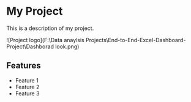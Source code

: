 # My Project

This is a description of my project.

![Project logo](F:\Data anaylsis Projects\End-to-End-Excel-Dashboard-Project\Dashborad look.png)

## Features

- Feature 1
- Feature 2
- Feature 3

